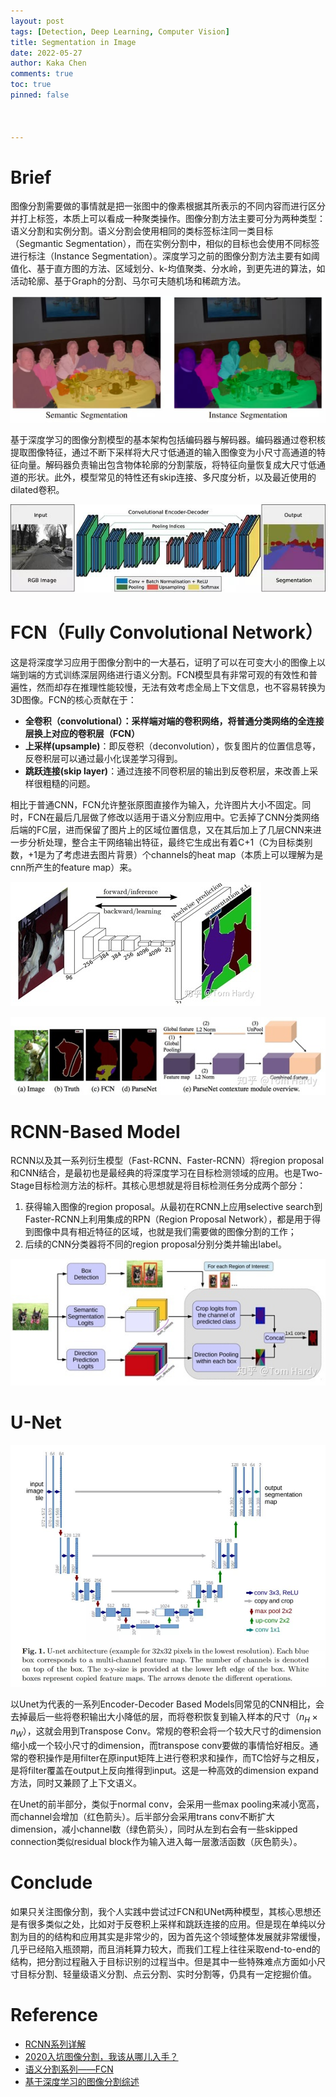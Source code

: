```yaml
---
layout: post
tags: [Detection, Deep Learning, Computer Vision]
title: Segmentation in Image
date: 2022-05-27
author: Kaka Chen
comments: true
toc: true
pinned: false



---
```


# Brief

图像分割需要做的事情就是把一张图中的像素根据其所表示的不同内容而进行区分并打上标签，本质上可以看成一种聚类操作。图像分割方法主要可分为两种类型：语义分割和实例分割。语义分割会使用相同的类标签标注同一类目标（Segmantic Segmentation），而在实例分割中，相似的目标也会使用不同标签进行标注（Instance Segmentation）。深度学习之前的图像分割方法主要有如阈值化、基于直方图的方法、区域划分、k-均值聚类、分水岭，到更先进的算法，如活动轮廓、基于Graph的分割、马尔可夫随机场和稀疏方法。

![](https://raw.githubusercontent.com/kakack/kakack.github.io/master/_images/20220527-1.jpeg)



基于深度学习的图像分割模型的基本架构包括编码器与解码器。编码器通过卷积核提取图像特征，通过不断下采样将大尺寸低通道的输入图像变为小尺寸高通道的特征向量。解码器负责输出包含物体轮廓的分割蒙版，将特征向量恢复成大尺寸低通道的形状。此外，模型常见的特性还有skip连接、多尺度分析，以及最近使用的dilated卷积。

![](https://raw.githubusercontent.com/kakack/kakack.github.io/master/_images/20220527-2.jpeg)

# FCN（Fully Convolutional Network）

这是将深度学习应用于图像分割中的一大基石，证明了可以在可变大小的图像上以端到端的方式训练深层网络进行语义分割。FCN模型具有非常可观的有效性和普遍性，然而却存在推理性能较慢，无法有效考虑全局上下文信息，也不容易转换为3D图像。FCN的核心贡献在于：

- **全卷积（convolutional）：**采样端对端的卷积网络，将普通分类网络的**全连接层换上对应的卷积层（FCN）**
- **上采样(upsample)**：即反卷积（deconvolution），恢复图片的位置信息等，反卷积层可以通过最小化误差学习得到。
- **跳跃连接(skip layer)**：通过连接不同卷积层的输出到反卷积层，来改善上采样很粗糙的问题。

相比于普通CNN，FCN允许整张原图直接作为输入，允许图片大小不固定。同时，FCN在最后几层做了修改以适用于语义分割应用中。它丢掉了CNN分类网络后端的FC层，进而保留了图片上的区域位置信息，又在其后加上了几层CNN来进一步分析处理，整合主干网络输出特征，最终它生成出有着C+1（C为目标类别数，+1是为了考虑进去图片背景）个channels的heat map（本质上可以理解为是cnn所产生的feature map）来。



![](https://raw.githubusercontent.com/kakack/kakack.github.io/master/_images/20220527-5.jpeg)

![](https://raw.githubusercontent.com/kakack/kakack.github.io/master/_images/20220527-6.jpeg)

# RCNN-Based Model



RCNN以及其一系列衍生模型（Fast-RCNN、Faster-RCNN）将region proposal和CNN结合，是最初也是最经典的将深度学习在目标检测领域的应用。也是Two-Stage目标检测方法的标杆。其核心思想就是将目标检测任务分成两个部分：

1. 获得输入图像的region proposal。从最初在RCNN上应用selective search到Faster-RCNN上利用集成的RPN（Region Proposal Network），都是用于得到图像中具有相近特征的区域，也就是我们需要做的图像分割的工作；
2. 后续的CNN分类器将不同的region proposal分别分类并输出label。

![](https://raw.githubusercontent.com/kakack/kakack.github.io/master/_images/20220527-4.jpeg)

# U-Net

![](https://raw.githubusercontent.com/kakack/kakack.github.io/master/_images/20220527-3.jpeg)

以Unet为代表的一系列Encoder-Decoder Based Models同常见的CNN相比，会去掉最后一些将卷积输出大小降低的层，而将卷积恢复到输入样本的尺寸（$n_H \times n_W$），这就会用到Transpose Conv。常规的卷积会将一个较大尺寸的dimension缩小成一个较小尺寸的dimension，而transpose conv要做的事情恰好相反。通常的卷积操作是用filter在原input矩阵上进行卷积求和操作，而TC恰好与之相反，是将filter覆盖在output上反向推得到input。这是一种高效的dimension expand方法，同时又兼顾了上下文语义。

在Unet的前半部分，类似于normal conv，会采用一些max pooling来减小宽高，而channel会增加（红色箭头）。后半部分会采用trans conv不断扩大dimension，减小channel数（绿色箭头），同时从左到右会有一些skipped connection类似residual block作为输入进入每一层激活函数（灰色箭头）。

# Conclude

如果只关注图像分割，我个人实践中尝试过FCN和UNet两种模型，其核心思想还是有很多类似之处，比如对于反卷积上采样和跳跃连接的应用。但是现在单纯以分割为目的的结构和应用其实是非常少的，因为首先这个领域整体发展就非常缓慢，几乎已经陷入瓶颈期，而且消耗算力较大，而我们工程上往往采取end-to-end的结构，把分割过程融入于目标识别的过程当中。但是其中一些特殊难点方面如小尺寸目标分割、轻量级语义分割、点云分割、实时分割等，仍具有一定挖掘价值。

# Reference

- [RCNN系列详解](https://blog.51cto.com/u_13977270/3397361)
- [2020入坑图像分割，我该从哪儿入手？](https://zhuanlan.zhihu.com/p/145009250)
- [语义分割系列——FCN](https://perper.site/2019/02/20/%E8%AF%AD%E4%B9%89%E5%88%86%E5%89%B2%E7%B3%BB%E5%88%97-FCN%E8%AF%A6%E8%A7%A3/)
- [基于深度学习的图像分割综述](https://zhuanlan.zhihu.com/p/141352661)

